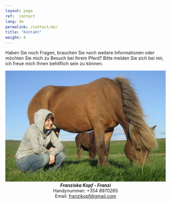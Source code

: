 ```yaml
---
layout: page
ref:  contact
lang: de
permalink: /contact/de/
title: "Kontakt"
weight: 6
---
```


Haben Sie noch Fragen, brauchen Sie noch weitere Informationen oder möchten Sie mich zu Besuch bei Ihrem Pferd?
Bitte melden Sie sich bei mir, ich freue mich Ihnen behilflich sein zu können.
<center>
<a href="/images/Kutur.jpg" data-lightbox="Kutur" data-title="Kútur und ich">
  <img src="/images/Kutur_thumb.jpg" title="Kútur und ich">
</a>
</center>

<center>
<strong><i>Franziska Kopf - Franzi</i></strong>
</center>

<center>
Handynummer: +354 8970265
</center>

<center>
Email: <a href="mailto:franzikopf@gmail.com">franzikopf@gmail.com</a>
</center>
